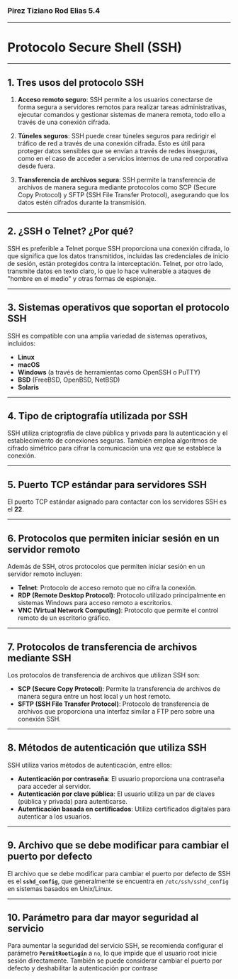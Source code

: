 ### Pirez Tiziano Rod Elias 5.4

---

# **Protocolo Secure Shell (SSH)**

---

## **1. Tres usos del protocolo SSH**

1. **Acceso remoto seguro**: SSH permite a los usuarios conectarse de forma segura a servidores remotos para realizar tareas administrativas, ejecutar comandos y gestionar sistemas de manera remota, todo ello a través de una conexión cifrada.

2. **Túneles seguros**: SSH puede crear túneles seguros para redirigir el tráfico de red a través de una conexión cifrada. Esto es útil para proteger datos sensibles que se envían a través de redes inseguras, como en el caso de acceder a servicios internos de una red corporativa desde fuera.

3. **Transferencia de archivos segura**: SSH permite la transferencia de archivos de manera segura mediante protocolos como SCP (Secure Copy Protocol) y SFTP (SSH File Transfer Protocol), asegurando que los datos estén cifrados durante la transmisión.

---

## **2. ¿SSH o Telnet? ¿Por qué?**

SSH es preferible a Telnet porque SSH proporciona una conexión cifrada, lo que significa que los datos transmitidos, incluidas las credenciales de inicio de sesión, están protegidos contra la interceptación. Telnet, por otro lado, transmite datos en texto claro, lo que lo hace vulnerable a ataques de "hombre en el medio" y otras formas de espionaje.

---

## **3. Sistemas operativos que soportan el protocolo SSH**

SSH es compatible con una amplia variedad de sistemas operativos, incluidos:

- **Linux**
- **macOS**
- **Windows** (a través de herramientas como OpenSSH o PuTTY)
- **BSD** (FreeBSD, OpenBSD, NetBSD)
- **Solaris**

---

## **4. Tipo de criptografía utilizada por SSH**

SSH utiliza criptografía de clave pública y privada para la autenticación y el establecimiento de conexiones seguras. También emplea algoritmos de cifrado simétrico para cifrar la comunicación una vez que se establece la conexión.

---

## **5. Puerto TCP estándar para servidores SSH**

El puerto TCP estándar asignado para contactar con los servidores SSH es el **22**.

---

## **6. Protocolos que permiten iniciar sesión en un servidor remoto**

Además de SSH, otros protocolos que permiten iniciar sesión en un servidor remoto incluyen:

- **Telnet**: Protocolo de acceso remoto que no cifra la conexión.
- **RDP (Remote Desktop Protocol)**: Protocolo utilizado principalmente en sistemas Windows para acceso remoto a escritorios.
- **VNC (Virtual Network Computing)**: Protocolo que permite el control remoto de un escritorio gráfico.

---

## **7. Protocolos de transferencia de archivos mediante SSH**

Los protocolos de transferencia de archivos que utilizan SSH son:

- **SCP (Secure Copy Protocol)**: Permite la transferencia de archivos de manera segura entre un host local y un host remoto.
- **SFTP (SSH File Transfer Protocol)**: Protocolo de transferencia de archivos que proporciona una interfaz similar a FTP pero sobre una conexión SSH.

---

## **8. Métodos de autenticación que utiliza SSH**

SSH utiliza varios métodos de autenticación, entre ellos:

- **Autenticación por contraseña**: El usuario proporciona una contraseña para acceder al servidor.
- **Autenticación por clave pública**: El usuario utiliza un par de claves (pública y privada) para autenticarse.
- **Autenticación basada en certificados**: Utiliza certificados digitales para autenticar a los usuarios.

---

## **9. Archivo que se debe modificar para cambiar el puerto por defecto**

El archivo que se debe modificar para cambiar el puerto por defecto de SSH es el **`sshd_config`**, que generalmente se encuentra en `/etc/ssh/sshd_config` en sistemas basados en Unix/Linux.

---

## **10. Parámetro para dar mayor seguridad al servicio**

Para aumentar la seguridad del servicio SSH, se recomienda configurar el parámetro **`PermitRootLogin`** a `no`, lo que impide que el usuario root inicie sesión directamente. También se puede considerar cambiar el puerto por defecto y deshabilitar la autenticación por contrase

